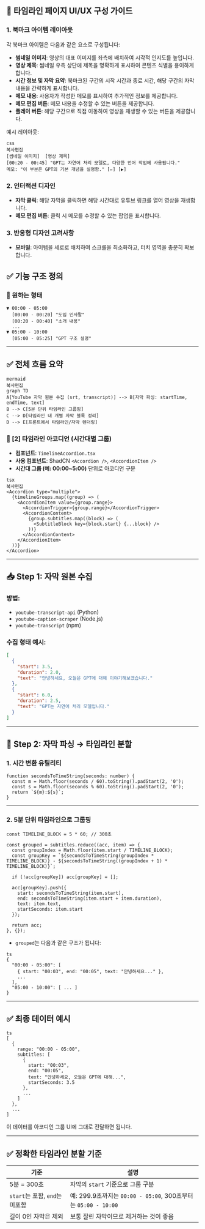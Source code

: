 ## 🧩 타임라인 페이지 UI/UX 구성 가이드

### 1. **북마크 아이템 레이아웃**

각 북마크 아이템은 다음과 같은 요소로 구성됩니다:

- **썸네일 이미지**: 영상의 대표 이미지를 좌측에 배치하여 시각적 인지도를 높입니다.
- **영상 제목**: 썸네일 우측 상단에 제목을 명확하게 표시하여 콘텐츠 식별을 용이하게 합니다.
- **시간 정보 및 자막 요약**: 북마크된 구간의 시작 시간과 종료 시간, 해당 구간의 자막 내용을 간략하게 표시합니다.
- **메모 내용**: 사용자가 작성한 메모를 표시하여 추가적인 정보를 제공합니다.
- **메모 편집 버튼**: 메모 내용을 수정할 수 있는 버튼을 제공합니다.
- **플레이 버튼**: 해당 구간으로 직접 이동하여 영상을 재생할 수 있는 버튼을 제공합니다.

예시 레이아웃:

```
css
복사편집
[썸네일 이미지]  [영상 제목]
[00:20 - 00:45] "GPT는 자연어 처리 모델로, 다양한 언어 작업에 사용됩니다."
메모: "이 부분은 GPT의 기본 개념을 설명함." [✏️] [▶️]

```

### 2. **인터랙션 디자인**

- **자막 클릭**: 해당 자막을 클릭하면 해당 시간대로 유튜브 링크를 열어 영상을 재생합니다.
- **메모 편집 버튼**: 클릭 시 메모를 수정할 수 있는 팝업을 표시합니다.

### 3. **반응형 디자인 고려사항**

- **모바일**: 아이템을 세로로 배치하여 스크롤을 최소화하고, 터치 영역을 충분히 확보합니다.

## ✅ 기능 구조 정의

### 🎯 원하는 형태

```
▼ 00:00 - 05:00
  [00:00 - 00:20] "도입 인사말"
  [00:20 - 00:40] "소개 내용"
  ...
▼ 05:00 - 10:00
  [05:00 - 05:25] "GPT 구조 설명"

```

---

## ✅ 전체 흐름 요약

```mermaid
mermaid
복사편집
graph TD
A[YouTube 자막 원본 수집 (srt, transcript)] --> B[자막 파싱: startTime, endTime, text]
B --> C[5분 단위 타임라인 그룹핑]
C --> D[타임라인 내 개별 자막 블록 정리]
D --> E[프론트에서 타임라인/자막 렌더링]

```

### 🔹 [2] 타임라인 아코디언 (시간대별 그룹)

- **컴포넌트**: `TimelineAccordion.tsx`
- **사용 컴포넌트**: ShadCN `<Accordion />`, `<AccordionItem />`
- **시간대 그룹 (예: 00:00~5:00)** 단위로 아코디언 구분

```tsx
tsx
복사편집
<Accordion type="multiple">
  {timelineGroups.map((group) => (
    <AccordionItem value={group.range}>
      <AccordionTrigger>{group.range}</AccordionTrigger>
      <AccordionContent>
        {group.subtitles.map((block) => (
          <SubtitleBlock key={block.start} {...block} />
        ))}
      </AccordionContent>
    </AccordionItem>
  ))}
</Accordion>

```

---

## 📥 Step 1: 자막 원본 수집

### 방법:

- `youtube-transcript-api` (Python)
- `youtube-caption-scraper` (Node.js)
- `youtube-transcript` (npm)

### 수집 형태 예시:

```json
[
  {
    "start": 3.5,
    "duration": 2.0,
    "text": "안녕하세요, 오늘은 GPT에 대해 이야기해보겠습니다."
  },
  {
    "start": 6.0,
    "duration": 2.5,
    "text": "GPT는 자연어 처리 모델입니다."
  }
]
```

---

## 🧮 Step 2: 자막 파싱 → 타임라인 분할

### 1. **시간 변환 유틸리티**

```
function secondsToTimeString(seconds: number) {
  const m = Math.floor(seconds / 60).toString().padStart(2, '0');
  const s = Math.floor(seconds % 60).toString().padStart(2, '0');
  return `${m}:${s}`;
}

```

---

### 2. **5분 단위 타임라인으로 그룹핑**

```
const TIMELINE_BLOCK = 5 * 60; // 300초

const grouped = subtitles.reduce((acc, item) => {
  const groupIndex = Math.floor(item.start / TIMELINE_BLOCK);
  const groupKey = `${secondsToTimeString(groupIndex * TIMELINE_BLOCK)} - ${secondsToTimeString((groupIndex + 1) * TIMELINE_BLOCK)}`;

  if (!acc[groupKey]) acc[groupKey] = [];

  acc[groupKey].push({
    start: secondsToTimeString(item.start),
    end: secondsToTimeString(item.start + item.duration),
    text: item.text,
    startSeconds: item.start
  });

  return acc;
}, {});

```

- `grouped`는 다음과 같은 구조가 됩니다:

```
ts
{
  "00:00 - 05:00": [
    { start: "00:03", end: "00:05", text: "안녕하세요..." },
    ...
  ],
  "05:00 - 10:00": [ ... ]
}

```

---

## ✅ 최종 데이터 예시

```
ts
[
  {
    range: "00:00 - 05:00",
    subtitles: [
      {
        start: "00:03",
        end: "00:05",
        text: "안녕하세요, 오늘은 GPT에 대해...",
        startSeconds: 3.5
      },
      ...
    ]
  },
  ...
]

```

이 데이터를 아코디언 그룹 UI에 그대로 전달하면 됩니다.

---

## ✅ 정확한 타임라인 분할 기준

| 기준                           | 설명                                                           |
| ------------------------------ | -------------------------------------------------------------- |
| 5분 = 300초                    | 자막의 `start` 기준으로 그룹 구분                              |
| `start`는 포함, `end`는 미포함 | 예: 299.9초까지는 `00:00 - 05:00`, 300초부터는 `05:00 - 10:00` |
| 길이 0인 자막은 제외           | 보통 잘린 자막이므로 제거하는 것이 좋음                        |
